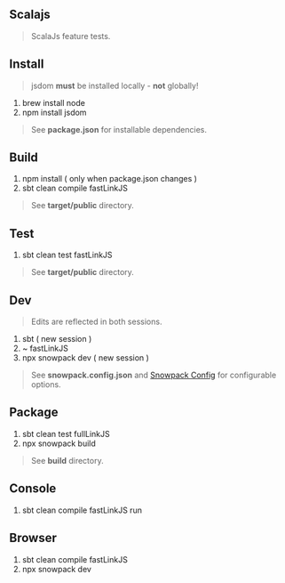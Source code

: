 Scalajs
-------
>ScalaJs feature tests.

Install
-------
>jsdom **must** be installed locally - **not** globally!
1. brew install node
2. npm install jsdom
>See **package.json** for installable dependencies.

Build
-----
1. npm install ( only when package.json changes )
2. sbt clean compile fastLinkJS
>See **target/public** directory.

Test
----
1. sbt clean test fastLinkJS
>See **target/public** directory.

Dev
---
>Edits are reflected in both sessions.
1. sbt ( new session )
2. ~ fastLinkJS
3. npx snowpack dev ( new session )
>See **snowpack.config.json** and [Snowpack Config](https://www.snowpack.dev/reference/configuration) for configurable options.

Package
-------
1. sbt clean test fullLinkJS
2. npx snowpack build
>See **build** directory.

Console
-------
1. sbt clean compile fastLinkJS run

Browser
-------
1. sbt clean compile fastLinkJS
2. npx snowpack dev